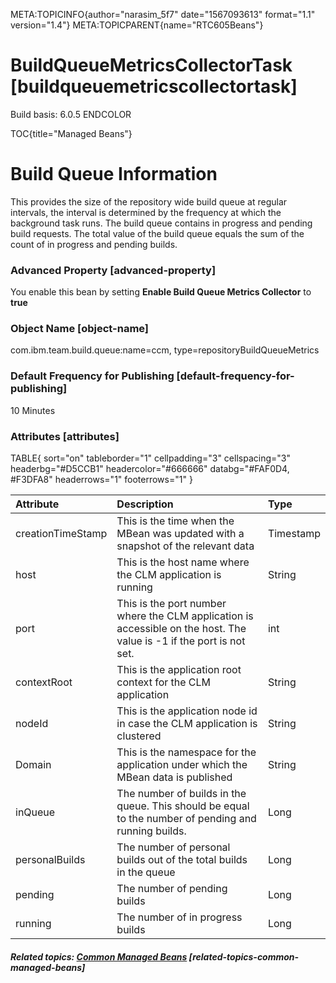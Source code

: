 META:TOPICINFO{author="narasim_5f7" date="1567093613" format="1.1"
version="1.4"} META:TOPICPARENT{name="RTC605Beans"}

# BuildQueueMetricsCollectorTask [buildqueuemetricscollectortask]

Build basis: 6.0.5 ENDCOLOR

TOC{title="Managed Beans"}

# Build Queue Information

This provides the size of the repository wide build queue at regular
intervals, the interval is determined by the frequency at which the
background task runs. The build queue contains in progress and pending
build requests. The total value of the build queue equals the sum of the
count of in progress and pending builds.

### Advanced Property [advanced-property]

You enable this bean by setting **Enable Build Queue Metrics Collector**
to **true**

### Object Name [object-name]

com.ibm.team.build.queue:name=ccm, type=repositoryBuildQueueMetrics

### Default Frequency for Publishing [default-frequency-for-publishing]

10 Minutes

### Attributes [attributes]

TABLE{ sort="on" tableborder="1" cellpadding="3" cellspacing="3"
headerbg="#D5CCB1" headercolor="#666666" databg="#FAF0D4, \#F3DFA8"
headerrows="1" footerrows="1" }

| Attribute | Description | Type |
|:---|:---|:---|
| creationTimeStamp | This is the time when the MBean was updated with a snapshot of the relevant data | Timestamp |
| host | This is the host name where the CLM application is running | String |
| port | This is the port number where the CLM application is accessible on the host. The value is -1 if the port is not set. | int |
| contextRoot | This is the application root context for the CLM application | String |
| nodeId | This is the application node id in case the CLM application is clustered | String |
| Domain | This is the namespace for the application under which the MBean data is published | String |
| inQueue | The number of builds in the queue. This should be equal to the number of pending and running builds. | Long |
| personalBuilds | The number of personal builds out of the total builds in the queue | Long |
| pending | The number of pending builds | Long |
| running | The number of in progress builds | Long |

##### Related topics: [Common Managed Beans](Common605Beans) [related-topics-common-managed-beans]
